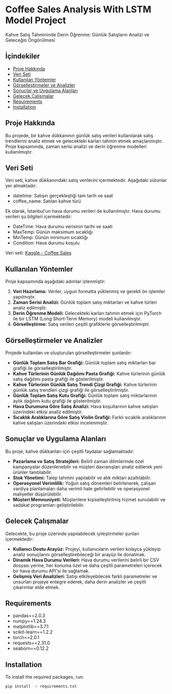# Coffee Sales Analysis With LSTM Model Project

Kahve Satış Tahmininde Derin Öğrenme: Günlük Satışların Analizi ve Geleceğin Öngörülmesi

## İçindekiler
- [Proje Hakkında](#proje-hakkında)
- [Veri Seti](#veri-seti)
- [Kullanılan Yöntemler](#kullanılan-yöntemler)
- [Görselleştirmeler ve Analizler](#görselleştirmeler-ve-analizler)
- [Sonuçlar ve Uygulama Alanları](#sonuçlar-ve-uygulama-alanları)
- [Gelecek Çalışmalar](#gelecek-çalışmalar)
- [Requirements](#requirements)
- [Installation](#installation)

## Proje Hakkında
Bu projede, bir kahve dükkanının günlük satış verileri kullanılarak satış trendlerini analiz etmek ve gelecekteki karları tahmin etmek amaçlanmıştır. Proje kapsamında, zaman serisi analizi ve derin öğrenme modelleri kullanılmıştır.

## Veri Seti
Veri seti, kahve dükkanındaki satış verilerini içermektedir. Aşağıdaki sütunlar yer almaktadır:
- datetime: Satışın gerçekleştiği tam tarih ve saat
- coffee_name: Satılan kahve türü

Ek olarak, İstanbul'un hava durumu verileri de kullanılmıştır. Hava durumu verileri şu bilgileri içermektedir:
- DateTime: Hava durumu verisinin tarihi ve saati
- MaxTemp: Günün maksimum sıcaklığı
- MinTemp: Günün minimum sıcaklığı
- Condition: Hava durumu koşulu

Veri seti: [Kaggle - Coffee Sales](https://www.kaggle.com/datasets/ihelon/coffee-sales)

## Kullanılan Yöntemler
Proje kapsamında aşağıdaki adımlar izlenmiştir:
1. **Veri Hazırlama:** Veriler, uygun formatta yüklenmiş ve gerekli ön işlemler yapılmıştır.
2. **Zaman Serisi Analizi:** Günlük toplam satış miktarları ve kahve türleri analiz edilmiştir.
3. **Derin Öğrenme Modeli:** Gelecekteki karları tahmin etmek için PyTorch ile bir LSTM (Long Short-Term Memory) modeli kullanılmıştır.
4. **Görselleştirme:** Satış verileri çeşitli grafiklerle görselleştirilmiştir.

## Görselleştirmeler ve Analizler
Projede kullanılan ve oluşturulan görselleştirmeler şunlardır:
- **Günlük Toplam Satış Bar Grafiği:** Günlük toplam satış miktarları bar grafiği ile görselleştirilmiştir.
- **Kahve Türlerinin Günlük Dağılımı Pasta Grafiği:** Kahve türlerinin günlük satış dağılımı pasta grafiği ile gösterilmiştir.
- **Kahve Türlerinin Günlük Satış Trendi Çizgi Grafiği:** Kahve türlerinin günlük satış trendleri çizgi grafiği ile görselleştirilmiştir.
- **Günlük Toplam Satış Kutu Grafiği:** Günlük toplam satış miktarlarının aylık dağılımı kutu grafiği ile gösterilmiştir.
- **Hava Durumuna Göre Satış Analizi:** Hava koşullarının kahve satışları üzerindeki etkisi analiz edilmiştir.
- **Sıcaklık Aralıklarına Göre Satış Violin Grafiği:** Farklı sıcaklık aralıklarının kahve satışları üzerindeki etkisi incelenmiştir.

## Sonuçlar ve Uygulama Alanları
Bu proje, kahve dükkanları için çeşitli faydalar sağlamaktadır:
- **Pazarlama ve Satış Stratejileri:** Belirli zaman dilimlerinde özel kampanyalar düzenlenebilir ve müşteri davranışları analiz edilerek yeni ürünler tanıtılabilir.
- **Stok Yönetimi:** Talep tahmini yapılabilir ve atık miktarı azaltılabilir.
- **Operasyonel Verimlilik:** Yoğun satış dönemleri belirlenerek, çalışan vardiya planlamaları daha verimli hale getirilebilir ve operasyonel maliyetler düşürülebilir.
- **Müşteri Memnuniyeti:** Müşterilere kişiselleştirilmiş hizmet sunulabilir ve sadakat programları geliştirilebilir.

## Gelecek Çalışmalar
Gelecekte, bu proje üzerinde yapılabilecek iyileştirmeler şunları içermektedir:
- **Kullanıcı Dostu Arayüz:** Projeyi, kullanıcıların verileri kolayca yükleyip analiz sonuçlarını görselleştirebileceği bir arayüz ile donatmak.
- **Dinamik Hava Durumu Verileri:** Hava durumu verilerini belirli bir CSV dosyası yerine, her konuma özel ve daha çeşitli parametreleri içerecek bir hava durumu API'si ile sağlamak.
- **Gelişmiş Veri Analizleri:** Satışı etkileyebilecek farklı parametreler ve unsurları projeye entegre ederek, daha derin analizler ve çeşitli çıkarımlar elde etmek.

## Requirements

- pandas==2.0.3
- numpy==1.24.3
- matplotlib==3.7.1
- scikit-learn==1.2.2
- torch==2.0.1
- requests==2.31.0
- seaborn==0.12.2

## Installation

To install the required packages, run:

```bash
pip install -r requirements.txt
